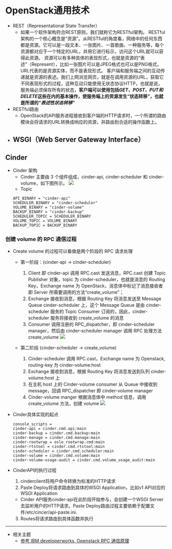 # OpenStack通用技术
- REST（Representational State Transfer）
  - 如果一个软件架构符合REST原则，我们就称它为RESTful架构。
RESTful架构的一个核心概念是“资源”。从RESTful的角度看，网络中的任何东西都是资源。它可以是一段文本、一张图片、一首歌曲、一种服务等，每个资源都对应于一个特定的URL，并用它进行标示，访问这个URL就可以获得此资源。
资源可以有多种具体的表现形式，也就是资源的“表述”（Represent），比如一张图片可以是JPEG格式也可以是PNG格式，URL代表的是资源实体，而不是表现形式。
客户端和服务端之间的互动传递就是资源的表述。我们上网浏览网页，就是在调用资源的URL，获取它不同表现形式的过程，这种互动只能使用无状态协议HTTP，也就是说，服务端必须保存所有的状态，**客户端可以使用包括*GET、POST、PUT和DELETE*这些在内的基本操作，使服务端上的资源发生“状态转移”，也就是所谓的“*表述性状态转移*”**
- RESTful路由
  - OpenStack的API服务进程接收到客户端的HTTP请求时，一个所谓的路由模块会将请求的URL转换成响应的资源，并路由到合适的操作函数上。
- WSGI（Web Server Gateway Interface）
  -

## Cinder
- Cinder 架构
  - Cinder 主要由 3 个组件组成，cinder-api, cinder-scheduler 和 cinder-volume，如下图所示。
    ![](./images/image001.gif)
  - Topic
  ```
  API_BINARY = "cinder-api"
  SCHEDULER_BINARY = "cinder-scheduler"
  VOLUME_BINARY = "cinder-volume"
  BACKUP_BINARY = "cinder-backup"
  SCHEDULER_TOPIC = SCHEDULER_BINARY
  VOLUME_TOPIC = VOLUME_BINARY
  BACKUP_TOPIC = BACKUP_BINARY
  ```      

### 创建 volume 的 RPC 通信过程
- Create volume 的过程可以看做是两个阶段的 RPC 请求处理
    - 第一阶段：(cinder-api -> cinder-scheduler)
      1. Client 即 cinder-api 调用 RPC.cast 发送消息，RPC.cast 创建 Topic Publisher 对象，topic 为 cinder-scheduler，也就是消息的 Routing Key，Exchange name 为 OpenStack，消息体中标记了消息接收者即 Server 所需要调用的方法“create_volume”；
      2. Exchange 接收到消息，根据 Routing Key 将消息发送至 Message Queue cinder-scheduler 上，这个 Message Queue 是由 cinder-scheduler 服务的 Topic Consumer 订阅的，因此，cinder-scheduler 服务将接收到 create_volume 的消息
      3. Consumer 调用注册的 RPC_dispatcher，即 cinder-scheduler manager，然后由 cinder-scheduler manager 调用 RPC 处理方法 create_volume
      ![](./images/create_volume_rpc1.jpg)

    - 第二阶段 (cinder-scheduler -> create_volume)
      1. Cinder-scheduler 调用 RPC.cast，Exchange name 为 Openstack, routing-key 为 cinder-volume:host
      2. Exchange 接收到消息，根据 Routing Key 将消息发送到队列 cinder-volume:host 上
      3. 在主机 host 上的 Cinder-volume consumer 从 Queue 中接收到 message，回调 RPC_dispatcher 即 cinder-volume manager
      4. Cinder-volume manger 根据消息体中 method 信息，调用 create_volume 方法，创建 volume
      ![](./images/create_volume_rpc2.jpg)

- Cinder具体实现的起点
    ```
    console_scripts =
    cinder-api = cinder.cmd.api:main
    cinder-backup = cinder.cmd.backup:main
    cinder-manage = cinder.cmd.manage:main
    cinder-rootwrap = oslo_rootwrap.cmd:main
    cinder-rtstool = cinder.cmd.rtstool:main
    cinder-scheduler = cinder.cmd.scheduler:main
    cinder-volume = cinder.cmd.volume:main
    cinder-volume-usage-audit = cinder.cmd.volume_usage_audit:main
    ```
- CinderAPI的执行过程
  1. cinderclient将用户命令转换为标准的HTTP请求
  2. Paste Deploy将请求路由到具体的WSGI Application，比如v1 API对应的WSGI Application
    - Cinder API服务cinder-api在此阶段开始参与，会创建一个WSGI Server去监听用户的HTTP请求。Paste Deploy路由过程主要依赖于配置文件/etc/cincer/api-paste.ini.
  3. Routes将请求路由到具体函数并执行
***
- 相关主题
  - [参考 IBM developerworks, Openstack RPC 通信原理](https://www.ibm.com/developerworks/cn/cloud/library/1403_renmm_opestackrpc/)
